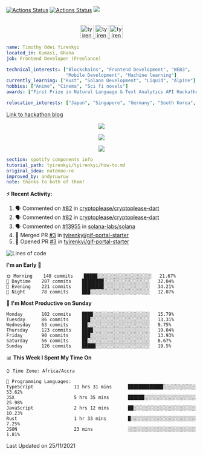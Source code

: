 [![Actions Status](https://github.com/tyirenkyi/tyirenkyi/workflows/wakatime-stats/badge.svg)](https://github.com/tyirenkyi/tyirenkyi/actions)
[![Actions Status](https://github.com/tyirenkyi/tyirenkyi/workflows/update-gh-activity/badge.svg)](https://github.com/tyirenkyi/tyirenkyi/actions)
![](https://visitor-badge.glitch.me/badge?page_id=tyirenkyi.tyirenkyi)

<p align="center">
<br/>
<a href="https://twitter.com/darthapplejewce">
  <img alt="tyirenkyi | Twitter" width="35px" src="https://image.flaticon.com/icons/svg/2111/2111703.svg" />
</a>
<a href="https://www.linkedin.com/in/timothy-yirenkyi-b45b9b137/">
  <img alt="tyirenkyi's LinkdeIN" width="35px" src="https://image.flaticon.com/icons/svg/2111/2111465.svg" />
</a
<a href="https://open.spotify.com/user/6jyx0hj1911n2xd4rm3vwm8j9?si=f0e62187bc474bdf">
  <img alt="tyirenkyi's Spotify" width="35px" src="https://image.flaticon.com/icons/svg/2111/2111627.svg" />
</a>
</p>

```yaml
name: Timothy Odei Yirenkyi
located_in: Kumasi, Ghana
job: Frontend Developer (Freelance)

technical_interests: ["Blockchains", "Frontend Development", "WEB3", 
                      "Mobile Development", "Machine learning"]
currently_learning: ["Rust", "Solana Development", "Liquid", "Alpine"]
hobbies: ["Anime", "Cinema", "Sci fi novels"]
awards: ["First Prize in Natural Language & Text Analytics API Hackathon"]

relocation_interests: ["Japan", "Singapore", "Germany", "South Korea", "UK"]
```

<a href="https://www.expert.ai/blog/the-story-behind-hackathon-winning-peer-reviewers-app">Link to hackathon blog</a>

<p align="center">
  <img alig src="https://github-profile-trophy.vercel.app/?username=tyirenkyi&column=6&rank=SSS,SS,S,AAA,AA,A,B,C" />
</p>


<p align="center">
  <a href="https://tyirenkyi.vercel.app/api/now-playing?open">
    <!-- Music bars move to the beat and are colored based on the track's happiness, danceability and energy! -->
    <img src="https://tyirenkyi.vercel.app/api/now-playing">
  </a>
</p>

<p align="center">
  <img src="https://tyirenkyi.vercel.app/api/top-played">
</p>
 
```yaml
section: spotify components info
tutorial_path: tyirenkyi/tyirenkyi/how-to.md
original_idea: natemoo-re
improved_by: andyruwruw
note: thanks to both of them!
```


**:zap: Recent Activity:**

<!--START_SECTION:activity-->
1. 🗣 Commented on [#82](https://github.com/cryptoplease/cryptoplease-dart/issues/82) in [cryptoplease/cryptoplease-dart](https://github.com/cryptoplease/cryptoplease-dart)
2. 🗣 Commented on [#82](https://github.com/cryptoplease/cryptoplease-dart/issues/82) in [cryptoplease/cryptoplease-dart](https://github.com/cryptoplease/cryptoplease-dart)
3. 🗣 Commented on [#13955](https://github.com/solana-labs/solana/issues/13955) in [solana-labs/solana](https://github.com/solana-labs/solana)
4. 🎉 Merged PR [#3](https://github.com/tyirenkyi/gif-portal-starter/pull/3) in [tyirenkyi/gif-portal-starter](https://github.com/tyirenkyi/gif-portal-starter)
5. 💪 Opened PR [#3](https://github.com/tyirenkyi/gif-portal-starter/pull/3) in [tyirenkyi/gif-portal-starter](https://github.com/tyirenkyi/gif-portal-starter)
<!--END_SECTION:activity-->

<!--START_SECTION:waka-->
![Lines of code](https://img.shields.io/badge/From%20Hello%20World%20I%27ve%20Written-7.4%20million%20lines%20of%20code-blue)

**I'm an Early 🐤** 

```text
🌞 Morning    140 commits    █████░░░░░░░░░░░░░░░░░░░░   21.67% 
🌆 Daytime    207 commits    ████████░░░░░░░░░░░░░░░░░   32.04% 
🌃 Evening    221 commits    ████████░░░░░░░░░░░░░░░░░   34.21% 
🌙 Night      78 commits     ███░░░░░░░░░░░░░░░░░░░░░░   12.07%

```
📅 **I'm Most Productive on Sunday** 

```text
Monday       102 commits    ████░░░░░░░░░░░░░░░░░░░░░   15.79% 
Tuesday      86 commits     ███░░░░░░░░░░░░░░░░░░░░░░   13.31% 
Wednesday    63 commits     ██░░░░░░░░░░░░░░░░░░░░░░░   9.75% 
Thursday     123 commits    ████░░░░░░░░░░░░░░░░░░░░░   19.04% 
Friday       90 commits     ███░░░░░░░░░░░░░░░░░░░░░░   13.93% 
Saturday     56 commits     ██░░░░░░░░░░░░░░░░░░░░░░░   8.67% 
Sunday       126 commits    █████░░░░░░░░░░░░░░░░░░░░   19.5%

```


📊 **This Week I Spent My Time On** 

```text
⌚︎ Time Zone: Africa/Accra

💬 Programming Languages: 
TypeScript               11 hrs 31 mins      █████████████░░░░░░░░░░░░   53.62% 
JSX                      5 hrs 35 mins       ██████░░░░░░░░░░░░░░░░░░░   25.98% 
JavaScript               2 hrs 12 mins       ██░░░░░░░░░░░░░░░░░░░░░░░   10.23% 
Rust                     1 hr 33 mins        █░░░░░░░░░░░░░░░░░░░░░░░░   7.25% 
JSON                     23 mins             ░░░░░░░░░░░░░░░░░░░░░░░░░   1.81%

```


 Last Updated on 25/11/2021
<!--END_SECTION:waka-->

